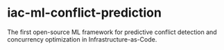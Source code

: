 # iac-ml-conflict-prediction
The first open-source ML framework for predictive conflict detection and concurrency optimization in Infrastructure-as-Code.

